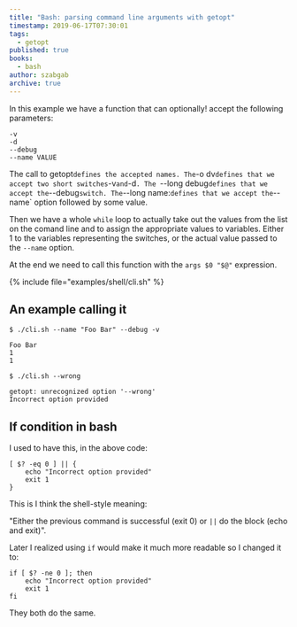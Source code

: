 ```yaml
---
title: "Bash: parsing command line arguments with getopt"
timestamp: 2019-06-17T07:30:01
tags:
  - getopt
published: true
books:
  - bash
author: szabgab
archive: true
---
```



In this example we have a function that can optionally! accept the following parameters:


```
-v
-d
--debug
--name VALUE
```


The call to <gl>getopt` defines the accepted names.
The `-o dv` defines that we accept two short switches `-v` and `-d`.
The `--long debug` defines that we accept the `--debug` switch.
The `--long name:` defines that we accept the `--name` option followed by some value.

Then we have a whole `while` loop to actually take out the values from the list on the comand line
and to assign the appropriate values to variables.
Either 1 to the variables representing the switches, or the actual value passed to the `--name` option.

At the end we need to call this function with the `args $0 "$@"` expression.

{% include file="examples/shell/cli.sh" %}

## An example calling it

```
$ ./cli.sh --name "Foo Bar" --debug -v

Foo Bar
1
1
```

```
$ ./cli.sh --wrong

getopt: unrecognized option '--wrong'
Incorrect option provided
```


## If condition in bash

I used to have this, in the above code:

```
[ $? -eq 0 ] || {
    echo "Incorrect option provided"
    exit 1
}
```

This is I think the shell-style meaning:

"Either the previous command is successful (exit 0)  or `||` do the block (echo and exit)".

Later I realized using `if` would make it much more readable so I changed it to:

```
if [ $? -ne 0 ]; then
    echo "Incorrect option provided"
    exit 1
fi
```

They both do the same.

